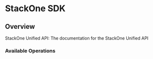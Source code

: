 # StackOne SDK

## Overview

StackOne Unified API: The documentation for the StackOne Unified API

### Available Operations

